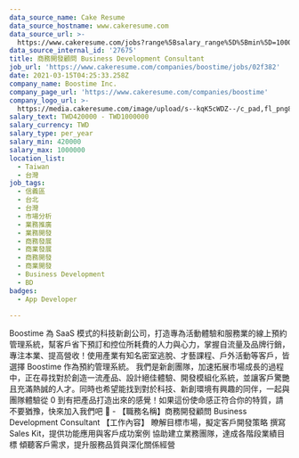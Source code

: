 ```yaml
---
data_source_name: Cake Resume
data_source_hostname: www.cakeresume.com
data_source_url: >-
  https://www.cakeresume.com/jobs?range%5Bsalary_range%5D%5Bmin%5D=1000000&refinementList%5Bprofession%5D%5B0%5D=tech_android-development&refinementList%5Bprofession%5D%5B1%5D=tech_ios-development
data_source_internal_id: '27675'
title: 商務開發顧問 Business Development Consultant
job_url: 'https://www.cakeresume.com/companies/boostime/jobs/02f382'
date: 2021-03-15T04:25:33.258Z
company_name: Boostime Inc.
company_page_url: 'https://www.cakeresume.com/companies/boostime'
company_logo_url: >-
  https://media.cakeresume.com/image/upload/s--kqK5cWDZ--/c_pad,fl_png8,h_200,w_200/v1614092330/ocfwi7cuqi1ignfqgris.png
salary_text: TWD420000 - TWD1000000
salary_currency: TWD
salary_type: per_year
salary_min: 420000
salary_max: 1000000
location_list:
  - Taiwan
  - 台灣
job_tags:
  - 信義區
  - 台北
  - 台灣
  - 市場分析
  - 業務推廣
  - 業務開發
  - 商務發展
  - 商業發展
  - 商務開發
  - 商業開發
  - Business Development
  - BD
badges:
  - App Developer

---
```


Boostime 為 SaaS 模式的科技新創公司，打造專為活動體驗和服務業的線上預約管理系統，幫客戶省下預訂和控位所耗費的人力與心力，掌握自流量及品牌行銷，專注本業、提高營收！使用產業有知名密室逃脫、才藝課程、戶外活動等客戶，皆選擇 Boostime 作為預約管理系統。 我們是新創團隊，加速拓展市場成長的過程中，正在尋找對於創造一流產品、設計絕佳體驗、開發模組化系統，並讓客戶驚艷且充滿熱誠的人才。同時也希望能找到對於科技、新創環境有興趣的同伴，一起與團隊體驗從 0 到有把產品打造出來的感覺！如果這份使命感正符合你的特質，請不要猶豫，快來加入我們吧 💪 - 【職務名稱】商務開發顧問 Business Development Consultant 【工作內容】 瞭解目標市場，擬定客戶開發策略 撰寫 Sales Kit，提供功能應用與客戶成功案例 協助建立業務團隊，達成各階段業績目標 傾聽客戶需求，提升服務品質與深化關係經營